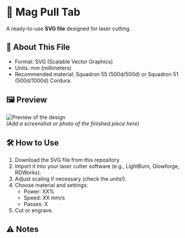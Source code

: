 # 🔧 Mag Pull Tab

A ready-to-use **SVG file** designed for laser cutting.  

## 📐 About This File
- Format: SVG (Scalable Vector Graphics)
- Units: mm (millimeters)  
- Recommended material: Squadron 55 (500d/500d) or Squadron 51 (500d/1000d) Cordura.

## 🖼 Preview
![Preview of the design](preview.png)  
*(Add a screenshot or photo of the finished piece here)*  

## 🛠 How to Use
1. Download the SVG file from this repository.  
2. Import it into your laser cutter software (e.g., LightBurn, Glowforge, RDWorks).  
3. Adjust scaling if necessary (check the units!).  
4. Choose material and settings:  
   - Power: XX%  
   - Speed: XX mm/s  
   - Passes: X  
5. Cut or engrave.  

## ⚠️ Notes
